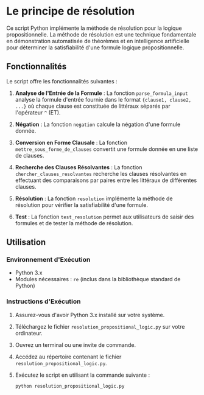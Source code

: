 # Le principe de résolution 

Ce script Python implémente la méthode de résolution pour la logique propositionnelle. La méthode de résolution est une technique fondamentale en démonstration automatisée de théorèmes et en intelligence artificielle pour déterminer la satisfiabilité d'une formule logique propositionnelle.

## Fonctionnalités

Le script offre les fonctionnalités suivantes :

1. **Analyse de l'Entrée de la Formule** : La fonction `parse_formula_input` analyse la formule d'entrée fournie dans le format `{clause1, clause2, ...}` où chaque clause est constituée de littéraux séparés par l'opérateur `^` (ET).

2. **Négation** : La fonction `negation` calcule la négation d'une formule donnée.

3. **Conversion en Forme Clausale** : La fonction `mettre_sous_forme_de_clauses` convertit une formule donnée en une liste de clauses.

4. **Recherche des Clauses Résolvantes** : La fonction `chercher_clauses_resolvantes` recherche les clauses résolvantes en effectuant des comparaisons par paires entre les littéraux de différentes clauses.

5. **Résolution** : La fonction `resolution` implémente la méthode de résolution pour vérifier la satisfiabilité d'une formule.

6. **Test** : La fonction `test_resolution` permet aux utilisateurs de saisir des formules et de tester la méthode de résolution.

## Utilisation

### Environnement d'Exécution

- Python 3.x
- Modules nécessaires : `re` (inclus dans la bibliothèque standard de Python)

### Instructions d'Exécution

1. Assurez-vous d'avoir Python 3.x installé sur votre système.
2. Téléchargez le fichier `resolution_propositional_logic.py` sur votre ordinateur.
3. Ouvrez un terminal ou une invite de commande.
4. Accédez au répertoire contenant le fichier `resolution_propositional_logic.py`.
5. Exécutez le script en utilisant la commande suivante :

   ```bash
   python resolution_propositional_logic.py
